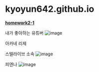 # kyoyun642.github.io
[**homework2-1**](homework2-1.html)

내가 좋아하는 유튜버
![image](https://github.com/user-attachments/assets/d85fd4bd-e4e2-46f7-8e15-797f8ebb7274)

아카네 리제

스텔라이브 소속
![image](https://github.com/user-attachments/assets/9f91ded9-c163-457d-9e5b-a6f3ca4b1da0)

피엔나
![image](https://github.com/user-attachments/assets/b9d4d232-8a4b-4bb1-a432-6d2f174d4157)

